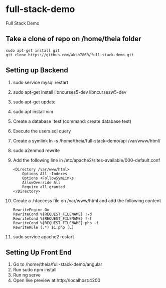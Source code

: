 # full-stack-demo
Full Stack Demo

## Take a clone of repo on /home/theia folder
	sudo apt-get install git
	git clone https://github.com/aksh7860/full-stack-demo.git

## Setting up Backend
1. sudo service mysql restart
2. sudo apt-get install libncurses5-dev libncursesw5-dev
3. sudo apt-get update
4. sudo apt install vim
5. Create a database 'test'(command: create database test)
6. Execute the users.sql query 
7. Create a symlink ln -s /home/theia/full-stack-demo/api /var/www/html/
8. sudo a2enmod rewrite
9. Add the following line in /etc/apache2/sites-available/000-default.conf
	```
	<Directory /var/www/html>
        Options All -Indexes
        Options +FollowSymLinks
        AllowOverride All
        Require all granted
    </Directory>
    ```
10. Create a .htaccess file on /var/www/html and add the following content
	```
	RewriteEngine On
	RewriteCond %{REQUEST_FILENAME} !-d
	RewriteCond %{REQUEST_FILENAME} !-f
	RewriteCond %{REQUEST_FILENAME}.php -f
	RewriteRule (.*) $1.php [L]
	```

11.  sudo service apache2 restart



## Setting Up Front End
1. Go to /home/theia/full-stack-demo/angular
2. Run sudo npm install
3. Run ng serve
4. Open live preview at http://localhost:4200

